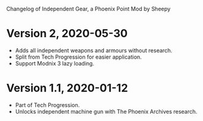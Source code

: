 Changelog of Independent Gear, a Phoenix Point Mod by Sheepy

# Version 2, 2020-05-30

* Adds all independent weapons and armours without research.
* Split from Tech Progression for easier application.
* Support Modnix 3 lazy loading.

# Version 1.1, 2020-01-12

* Part of Tech Progression.
* Unlocks independent machine gun with The Phoenix Archives research.